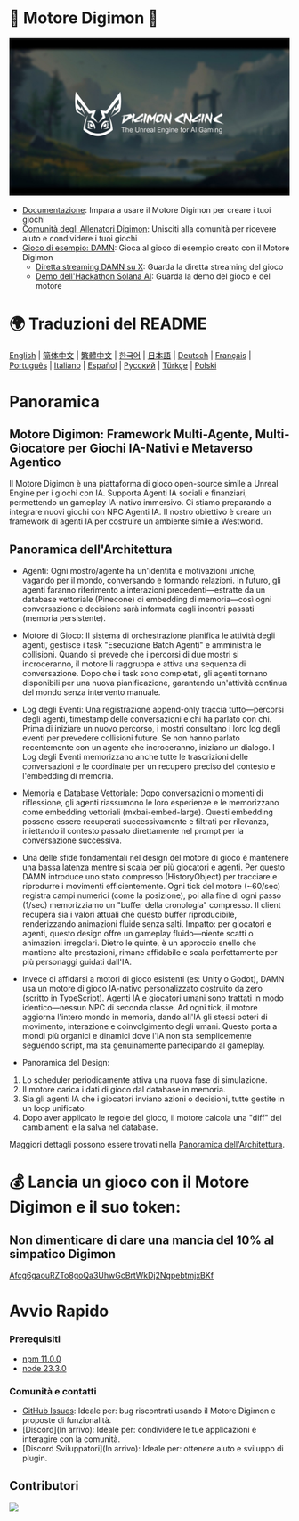 # 👾 Motore Digimon 🧌

![Motore Digimon](./assets/digimon-engine.jpg)
- [Documentazione](https://docs.digimon.tech/digimon): Impara a usare il Motore Digimon per creare i tuoi giochi
- [Comunità degli Allenatori Digimon](https://docs.digimon.tech/digimon/community/welcome-aboard-digimon-trainers): Unisciti alla comunità per ricevere aiuto e condividere i tuoi giochi
- [Gioco di esempio: DAMN](https://damn.fun): Gioca al gioco di esempio creato con il Motore Digimon
  - [Diretta streaming DAMN su X](https://x.com/damndotfun/live): Guarda la diretta streaming del gioco
  - [Demo dell'Hackathon Solana AI](https://www.youtube.com/watch?v=NNQWY-ByZww): Guarda la demo del gioco e del motore

# 🌍 Traduzioni del README
[English](./README.md) | [简体中文](./README.zh-CN.md) | [繁體中文](./README.zh-TW.md) | [한국어](./README.ko-KR.md) | [日本語](./README.ja-JP.md) | [Deutsch](./README.de-DE.md) | [Français](./README.fr-FR.md) | [Português](./README.pt-BR.md) | [Italiano](./README.it-IT.md) | [Español](./README.es-ES.md) | [Русский](./README.ru-RU.md) | [Türkçe](./README.tr-TR.md) | [Polski](./README.pl-PL.md)

# Panoramica
## Motore Digimon: Framework Multi-Agente, Multi-Giocatore per Giochi IA-Nativi e Metaverso Agentico
Il Motore Digimon è una piattaforma di gioco open-source simile a Unreal Engine per i giochi con IA. Supporta Agenti IA sociali e finanziari, permettendo un gameplay IA-nativo immersivo. Ci stiamo preparando a integrare nuovi giochi con NPC Agenti IA. Il nostro obiettivo è creare un framework di agenti IA per costruire un ambiente simile a Westworld.

## Panoramica dell'Architettura

- Agenti: Ogni mostro/agente ha un'identità e motivazioni uniche, vagando per il mondo, conversando e formando relazioni. In futuro, gli agenti faranno riferimento a interazioni precedenti—estratte da un database vettoriale (Pinecone) di embedding di memoria—così ogni conversazione e decisione sarà informata dagli incontri passati (memoria persistente).

- Motore di Gioco: Il sistema di orchestrazione pianifica le attività degli agenti, gestisce i task "Esecuzione Batch Agenti" e amministra le collisioni. Quando si prevede che i percorsi di due mostri si incroceranno, il motore li raggruppa e attiva una sequenza di conversazione. Dopo che i task sono completati, gli agenti tornano disponibili per una nuova pianificazione, garantendo un'attività continua del mondo senza intervento manuale.

- Log degli Eventi: Una registrazione append-only traccia tutto—percorsi degli agenti, timestamp delle conversazioni e chi ha parlato con chi. Prima di iniziare un nuovo percorso, i mostri consultano i loro log degli eventi per prevedere collisioni future. Se non hanno parlato recentemente con un agente che incroceranno, iniziano un dialogo. I Log degli Eventi memorizzano anche tutte le trascrizioni delle conversazioni e le coordinate per un recupero preciso del contesto e l'embedding di memoria.

- Memoria e Database Vettoriale: Dopo conversazioni o momenti di riflessione, gli agenti riassumono le loro esperienze e le memorizzano come embedding vettoriali (mxbai-embed-large). Questi embedding possono essere recuperati successivamente e filtrati per rilevanza, iniettando il contesto passato direttamente nel prompt per la conversazione successiva.

- Una delle sfide fondamentali nel design del motore di gioco è mantenere una bassa latenza mentre si scala per più giocatori e agenti. Per questo DAMN introduce uno stato compresso (HistoryObject) per tracciare e riprodurre i movimenti efficientemente. Ogni tick del motore (~60/sec) registra campi numerici (come la posizione), poi alla fine di ogni passo (1/sec) memorizziamo un "buffer della cronologia" compresso. Il client recupera sia i valori attuali che questo buffer riproducibile, renderizzando animazioni fluide senza salti. Impatto: per giocatori e agenti, questo design offre un gameplay fluido—niente scatti o animazioni irregolari. Dietro le quinte, è un approccio snello che mantiene alte prestazioni, rimane affidabile e scala perfettamente per più personaggi guidati dall'IA.

- Invece di affidarsi a motori di gioco esistenti (es: Unity o Godot), DAMN usa un motore di gioco IA-nativo personalizzato costruito da zero (scritto in TypeScript). Agenti IA e giocatori umani sono trattati in modo identico—nessun NPC di seconda classe. Ad ogni tick, il motore aggiorna l'intero mondo in memoria, dando all'IA gli stessi poteri di movimento, interazione e coinvolgimento degli umani. Questo porta a mondi più organici e dinamici dove l'IA non sta semplicemente seguendo script, ma sta genuinamente partecipando al gameplay.

- Panoramica del Design:
1. Lo scheduler periodicamente attiva una nuova fase di simulazione.
2. Il motore carica i dati di gioco dal database in memoria.
3. Sia gli agenti IA che i giocatori inviano azioni o decisioni, tutte gestite in un loop unificato.
4. Dopo aver applicato le regole del gioco, il motore calcola una "diff" dei cambiamenti e la salva nel database.

Maggiori dettagli possono essere trovati nella [Panoramica dell'Architettura](https://docs.digimon.tech/digimon/digimon-engine/architecture-overview).

# 💰 Lancia un gioco con il Motore Digimon e il suo token:

## Non dimenticare di dare una mancia del 10% al simpatico Digimon
[Afcg6gaouRZTo8goQa3UhwGcBrtWkDj2NgpebtmjxBKf](https://solscan.io/account/Afcg6gaouRZTo8goQa3UhwGcBrtWkDj2NgpebtmjxBKf)

# Avvio Rapido

### Prerequisiti

- [npm 11.0.0](https://www.npmjs.com/get-npm)
- [node 23.3.0](https://nodejs.org/en/download/)

### Comunità e contatti

- [GitHub Issues](https://github.com/CohumanSpace/digimon-engine/issues): Ideale per: bug riscontrati usando il Motore Digimon e proposte di funzionalità.
- [Discord](In arrivo): Ideale per: condividere le tue applicazioni e interagire con la comunità.
- [Discord Sviluppatori](In arrivo): Ideale per: ottenere aiuto e sviluppo di plugin.

## Contributori

<a href="https://github.com/CohumanSpace/digimon-engine/graphs/contributors">
  <img src="https://contrib.rocks/image?repo=CohumanSpace/digimon-engine" />
</a> 